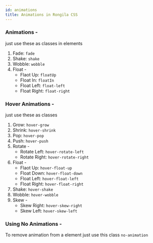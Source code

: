 ```yaml
---
id: animations
title: Animations in Rongila CSS
---
```


### Animations - 
just use these as classes in elements
1. Fade: ```fade```
2. Shake: ```shake```
3. Wobble: ```wobble```
4. Float - 
    - Flaot Up: ```floatUp```
    - Float In: ```floatIn```
    - Float Left: ```float-left```
    - Float Right: ```float-right```




### Hover Animations - 
just use these as classes 
1. Grow: ```hover-grow```
2. Shrink: ```hover-shrink```
3. Pop: ```hover-pop```
4. Push: ```hover-push```
5. Rotate -
    - Rotate Left: ```hover-rotate-left```
    - Rotate Right: ```hover-rotate-right```
6. Float - 
    - Flaot Up: ```hover-float-up```
    - Float Down: ```hover-float-down```
    - Float Left: ```hover-float-left```
    - Float Right: ```hover-float-right```
7. Shake: ```hover-shake```
8. Wobble: ```hover-wobble```
9. Skew - 
    - Skew Right: ```hover-skew-right```
    - Skew Left: ```hover-skew-left```


### Using No Animations - 
To remove animation from a element just use this class ```no-animation```
